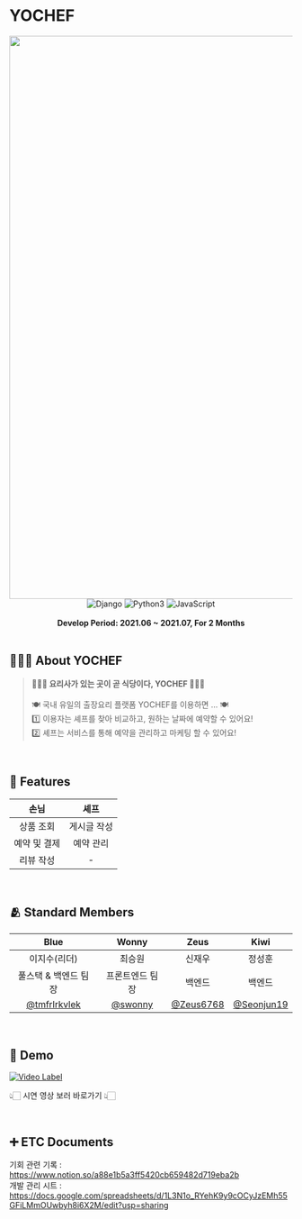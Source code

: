 # YOCHEF

<img width=1000 src="https://user-images.githubusercontent.com/64150179/167296029-0df6912b-6485-4db3-98fd-e84b6a343e69.png">

<div align="center">
  <img alt="Django" src ="https://img.shields.io/badge/Django-000000?&style=flat&logo=Django&logoColor=092E20">
  <img alt="Python3" src ="https://img.shields.io/badge/Python3-000000?&style=flat&logo=Python&logoColor=3776AB">
  <img alt="JavaScript" src ="https://img.shields.io/badge/JavaScript-000000?&style=flat&logo=JavaScript&logoColor=F7DF1E">
</div>
<br>

<div align="center"><b>Develop Period: 2021.06 ~ 2021.07, For 2 Months</b></div>

<br>

## 💁🏻‍♀️ About YOCHEF

> **👩🏻‍🍳 요리사가 있는 곳이 곧 식당이다, YOCHEF 👩🏻‍🍳**
<br><br>🍽️ 국내 유일의 출장요리 플랫폼 YOCHEF를 이용하면 ... 🍽️
<br>1️⃣ 이용자는 셰프를 찾아 비교하고, 원하는 날짜에 예약할 수 있어요! 
<br>2️⃣ 셰프는 서비스를 통해 예약을 관리하고 마케팅 할 수 있어요!

<br>

## 📌 Features

|손님|셰프|
|:-:|:-:|
|상품 조회|게시글 작성|
|예약 및 결제|예약 관리|
|리뷰 작성|-|


<br>

## 🫂 Standard Members

|Blue|Wonny|Zeus|Kiwi|
|:-:|:-:|:-:|:-:|
|이지수(리더)|최승원|신재우|정성훈|
|풀스택 & 백엔드 팀장|프론트엔드 팀장|백엔드|백엔드|
|[@tmfrlrkvlek](https://www.github.com/tmfrlrkvlek)|[@swonny](https://www.github.com/swonny)|[@Zeus6768](https://www.github.com/Zeus6768)|[@Seonjun19](https://www.github.com/Seonjun19)|

<br>

## 🎥 Demo

[![Video Label](https://user-images.githubusercontent.com/64150179/167297004-85c45c9b-5be7-4180-8d95-7f6cb99fd356.png)](https://www.youtube.com/watch?v=koDiku4jSpg)

👆🏻 시연 영상 보러 바로가기 👆🏻 

<br>

## ➕ ETC Documents

기회 관련 기록 : https://www.notion.so/a88e1b5a3ff5420cb659482d719eba2b<br>
개발 관리 시트 : https://docs.google.com/spreadsheets/d/1L3N1o_RYehK9y9cOCyJzEMh55GFiLMmOUwbyh8i6X2M/edit?usp=sharing

